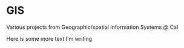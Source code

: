 # GIS
Various projects from Geographic/spatial Information Systems @ Cal

Here is some more text I'm writing

